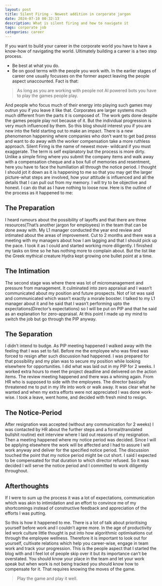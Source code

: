 ```yaml
---
layout: post
title: Silent Firing - Newest addition in corporate jargon
date: 2024-07-10 00:32:13
description: What is silent firing and how to navigate it
tags: corporate job
categories: career
---
```



If you want to build your career in the corporate world you have to have a know-how of navigating the world. Ultimately building a career is a two step process. 
- Be best at what you do. 
- Be on good terms with the people you work with.
In the earlier stages of career one usually focusses on the former aspect leaving the people aspect unaccounted. Fact is that: 
> As long as you are working with people not AI powered bots you have to play the games people play. 

And people who focus much of their energy into playing such games may outrun you if you leave it like that.
Corporates are larger systems much much different from the parts it is composed of. The work gets done despite the games people play not because of it. But the individual progression is very much influenced by them.
So this blog should interest you if you are new into the field starting out to make an impact. 
There is a new phenomenon happening where companies who don’t want to get bad press and want to do away with the worker compensation take a more ruthless approach.
Silent Firing is the name of newest move- wildcard if you must exaggerate. The term is self explanatory but the process is more dirty. Unlike a simple firing where you submit the company items and walk away with a compensation cheque and a box full of memories and resentment, here you have to face the humiliation all through the notice period. I thought I should jot it down as it is happening to me so that you may get the larger picture-what steps are involved, how your attitude is influenced and all the details that I can pull out from my memory. I will try to be objective and honest. I can do that as I have nothing to loose now.
Here is the outline of the process as it happened to me:
## The Preparation
I heard rumours about the possibility of layoffs and that there are three resources(That’s another jargon for employees) in the team that can be done away with. My L1 manager conducted the year end review and intimated about the areas of improvement.  Cut to 2 months and there was a meeting with my managers about how I am lagging and that I should pick up the pace. I took it as I could and started working more diligently. I finished my tasks on time so he has nothing more to complain about. But the list like the Greek mythical creature Hydra kept growing one bullet point at a time.
## The Intimation
The second stage was where there was lot of micromanagement and pressure from management. It culminated into zero appraisal and I wasn’t communicated about my position and future prospects. Not of lot was said and communicated which wasn’t exactly a morale booster. I talked to my L1 manager about it and he said that I wasn’t performing upto the expectations(Director’s expectations)  so I will be put on PIP and that he said as an explanation for zero-appraisal. At this point I made up my mind to switch the job but go through the PIP anyway. 
## The Separation
I didn’t intend to budge. As PIP meeting happened I walked away with the feeling that I was set to fail. Before me the employee who was fired was forced to resign after such discussion had happened. I was prepared for that possibility and my plan was to secure my position while looking elsewhere for opportunities. I did what was laid out in my PIP for 2 weeks. I worked extra hours to meet the project deadline and delivered on the action items. The review meeting happened and there was a whining again. From HR who is supposed to side with the employees. The director basically threatened me to put in my life into work or walk away. It was clear what he wanted and when my extra efforts were not appreciated I was done work-wise. I took a leave, went home, and decided with fresh mind to resign.
## The Notice-Period
After resignation was accepted (without any communication for 2 weeks) I was contacted by HR about the further steps and a formal(translated bullshit routine) exit interview where I laid out reasons of my resignation. Then a meeting happened where my notice period was decided. Since I will be applying elsewhere the work will be affected and I had to assure I will work anyway and deliver for the specified notice period. The discussion touched the point that my notice period might be cut short. I said I expected to be compensated for that duration to which director refused. So it was decided I will serve the notice period and I committed to work diligently throughout. 
## Afterthoughts
If I were to sum up the process it was a lot of expectations, communication which was akin to intimidation and an effort to convince me of my shortcomings instead of constructive feedback and appreciation of the efforts I was putting.

So this is how it happened to me. There is a lot of talk about prioritising yourself before work and I couldn’t agree more. In the age of productivity led work culture little thought is put into how algorithmic optimisations cut through the employee wellness. Therefore it is important to look out for yourself, cultivate relations which help you career-wise, engage in team work and track your progression. This is the people aspect that I started the blog with and I feel lot of people skip over it but its importance can’t be overstated. You should know your place in the team and let your work speak but when work is not being tracked you should know how to compensate for it. That requires knowing the moves of the game. 
> Play the game and play it well.





